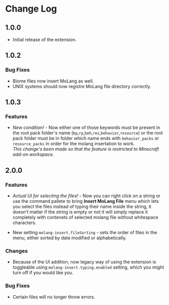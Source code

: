 # Change Log

## 1.0.0

- Initial release of the extension.

## 1.0.2

### Bug Fixes
- Biome files now insert MoLang as well.
- UNIX systems should now registre MoLang file directory correctly.

## 1.0.3

### Features
- *New condition!* - Now either one of those keywords must be present in the root pack folder's name (`bp`,`rp`,`beh`,`res`,`behavior`,`resource`) or the root pack folder must be in folder which name ends with `behavior_packs` or `resource_packs` in order for the molang insertation to work.  
*This change's been made so that the feature is restricted to Minecraft add-on workspace.*

## 2.0.0

### Features
- *Actual UI for selecting the files!* - Now you can right click on a string or use the command pallete to bring **Insert MoLang File** menu which lets you select the files instead of typing their name inside the string, it doesn't matter if the string is empty or not it will simply replace it completely with contenets of selected molang file without whitespace characters.
  
- New setting `molang-insert.fileSorting` - sets the order of files in the menu, either sorted by date modified or alphabetically.

### Changes
- Because of the UI addition, now legacy way of using the extension is toggleable using `molang-insert.typing.enabled` setting, which you might turn off if you would like you.

### Bug Fixes
- Certain files will no longer throw errors.
